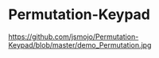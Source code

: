 # Permutation-Keypad

https://github.com/jsmojo/Permutation-Keypad/blob/master/demo_Permutation.jpg
